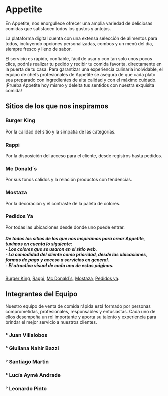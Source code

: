  # Appetite
 En Appetite, nos enorgullece ofrecer una amplia variedad de deliciosas comidas que satisfacen todos los gustos y antojos.
 
 La plataforma digital cuenta con una extensa selección de alimentos para todos, incluyendo opciones personalizadas, combos y un menú del día, siempre fresco y lleno de sabor.
 
 El servicio es rápido, confiable, fácil de usar y con tan solo unos pocos clics, podrás realizar tu pedido y recibir tu comida favorita, directamente en la puerta de tu casa. Para garantizar una experiencia culinaria inolvidable, el equipo de chefs profesionales de Appetite se asegura de que cada plato sea preparado con ingredientes de alta calidad y con el máximo cuidado. ¡Prueba Appetite hoy mismo y deleita tus sentidos con nuestra exquisita comida!

## Sitios de los que nos inspiramos
### Burger King
Por la calidad del sitio y la simpatía de las categorías.
### Rappi
Por la disposición del acceso para el cliente, desde registros hasta pedidos.
### Mc Donald´s
Por sus tonos cálidos y la relación productos con tendencias.
### Mostaza
Por la decoración y el contraste de la paleta de colores.
### Pedidos Ya
Por todas las ubicaciones desde donde uno puede entrar.


##### De todos los sitios de los que nos inspiramos para crear Appetite, tuvimos en cuenta lo siguiente:<br>- Los colores que se usaron en el sitio web.<br>- La comodidad del cliente como prioridad, desde las ubicaciones, formas de pago y acceso a servicios en general.<br>- El atractivo visual de cada una de estas páginas.
[Burger King](https://www.burgerking.com.ar/), [Rappi](https://www.rappi.com.ar/), [Mc Donald´s](https://www.mcdonalds.com.ar/), [Mostaza](https://www.mostazaweb.com.ar/), [Pedidos ya](https://www.pedidosya.com.ar/).

## Integrantes del Equipo 
Nuestro equipo de venta de comida rápida está formado por personas comprometidas, profesionales, responsables y entusiastas. Cada uno de ellos desempeña un rol importante y aporta su talento y experiencia para brindar el mejor servicio a nuestros clientes.
### ° Juan Villalobos
### ° Giuliana Nahir Bazzi
### ° Santiago Martin
### ° Lucía Aymé Andrade
### ° Leonardo Pinto